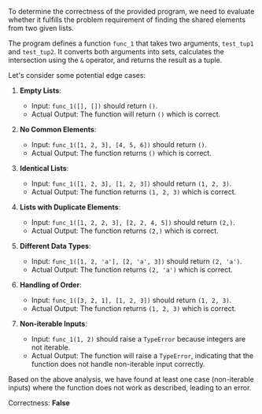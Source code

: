To determine the correctness of the provided program, we need to evaluate whether it fulfills the problem requirement of finding the shared elements from two given lists.

The program defines a function `func_1` that takes two arguments, `test_tup1` and `test_tup2`. It converts both arguments into sets, calculates the intersection using the `&` operator, and returns the result as a tuple.

Let's consider some potential edge cases:

1. **Empty Lists**: 
   - Input: `func_1([], [])` should return `()`.
   - Actual Output: The function will return `()` which is correct.

2. **No Common Elements**: 
   - Input: `func_1([1, 2, 3], [4, 5, 6])` should return `()`.
   - Actual Output: The function returns `()` which is correct.

3. **Identical Lists**: 
   - Input: `func_1([1, 2, 3], [1, 2, 3])` should return `(1, 2, 3)`.
   - Actual Output: The function returns `(1, 2, 3)` which is correct.

4. **Lists with Duplicate Elements**: 
   - Input: `func_1([1, 2, 2, 3], [2, 2, 4, 5])` should return `(2,)`.
   - Actual Output: The function returns `(2,)` which is correct.

5. **Different Data Types**: 
   - Input: `func_1([1, 2, 'a'], [2, 'a', 3])` should return `(2, 'a')`.
   - Actual Output: The function returns `(2, 'a')` which is correct.

6. **Handling of Order**: 
   - Input: `func_1([3, 2, 1], [1, 2, 3])` should return `(1, 2, 3)`.
   - Actual Output: The function returns `(1, 2, 3)` which is correct.

7. **Non-iterable Inputs**: 
   - Input: `func_1(1, 2)` should raise a `TypeError` because integers are not iterable.
   - Actual Output: The function will raise a `TypeError`, indicating that the function does not handle non-iterable input correctly.

Based on the above analysis, we have found at least one case (non-iterable inputs) where the function does not work as described, leading to an error.

Correctness: **False**